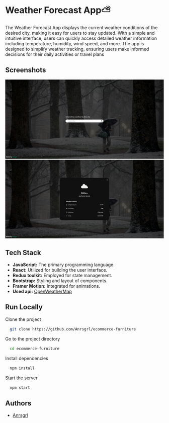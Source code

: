 
# Weather Forecast App⛅

The Weather Forecast App displays the current weather conditions of the desired city, making it easy for users to stay updated. With a simple and intuitive interface, users can quickly access detailed weather information including temperature, humidity, wind speed, and more. The app is designed to simplify weather tracking, ensuring users make informed decisions for their daily activities or travel plans




## Screenshots

[![App Screenshot](./public/Weatherforecast_ss1.png)](https://weather-forecast-anrsgrl.netlify.app)
[![App Screenshot](./public/Weatherforecast_ss2.png)](https://weather-forecast-anrsgrl.netlify.app)

## Tech Stack
- **JavaScript:** The primary programming language.
- **React:** Utilized for building the user interface.
- **Redux toolkit:** Employed for state management.
- **Bootstrap:** Styling and layout of components.
- **Framer Motion:** Integrated for animations.
- **Used api:** <a href="https://openweathermap.org/api"> OpenWeatherMap </a>


## Run Locally

Clone the project

```bash
  git clone https://github.com/Anrsgrl/ecommerce-furniture
```

Go to the project directory

```bash
  cd ecommerce-furniture
```

Install dependencies

```bash
  npm install
```

Start the server

```bash
  npm start
```


## Authors

- [Anrsgrl](https://www.github.com/Anrsgrl)
